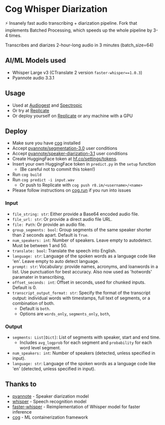 # Cog Whisper Diarization

⚡️ Insanely fast audio transcribing + diarization pipeline. Fork that implements Batched Processing, which speeds up the whole pipeline by 3-4 times.

Transcribes and diarizes 2-hour-long audio in 3 minutes (batch_size=64)


## AI/ML Models used

- Whisper Large v3 (CTranslate 2 version `faster-whisper==1.0.3`)
- Pyannote audio 3.3.1

## Usage

- Used at [Audiogest](https://audiogest.app) and [Spectropic](https://spectropic.ai)
- Or try at [Replicate](https://replicate.com/thomasmol/whisper-diarization)
- Or deploy yourself on [Replicate](https://replicate.com/) or any machine with a GPU 

## Deploy
- Make sure you have [cog](https://cog.run) installed
- Accept [pyannote/segmentation-3.0](https://hf.co/pyannote/segmentation-3.0) user conditions
- Accept [pyannote/speaker-diarization-3.1](https://hf.co/pyannote/speaker-diarization-3.1) user conditions
- Create HuggingFace token at [hf.co/settings/tokens](https://hf.co/settings/tokens).
- Insert your own HuggingFace token in `predict.py` in the `setup` function
  - (Be careful not to commit this token!)
- Run `cog build`
- Run `cog predict -i input.wav`
  - Or push to Replicate with `cog push r8.im/<username>/<name>`
- Please follow instructions on [cog.run](https://cog.run) if you run into issues

### Input

- `file_string: str`: Either provide a Base64 encoded audio file.
- `file_url: str`: Or provide a direct audio file URL.
- `file: Path`: Or provide an audio file.
- `group_segments: bool`: Group segments of the same speaker shorter than 2 seconds apart. Default is `True`.
- `num_speakers: int`: Number of speakers. Leave empty to autodetect. Must be between 1 and 50.
- `translate: bool`: Translate the speech into English.
- `language: str`: Language of the spoken words as a language code like 'en'. Leave empty to auto detect language.
- `prompt: str`: Vocabulary: provide names, acronyms, and loanwords in a list. Use punctuation for best accuracy. Also now used as 'hotwords' paramater in transcribing,
- `offset_seconds: int`: Offset in seconds, used for chunked inputs. Default is 0.
- `transcript_output_format: str`: Specify the format of the transcript output: individual words with timestamps, full text of segments, or a combination of both.
  - Default is `both`.
  - Options are `words_only`, `segments_only`, `both`,

### Output

- `segments: List[Dict]`: List of segments with speaker, start and end time.
  - Includes `avg_logprob` for each segment and `probability` for each word level segment.
- `num_speakers: int`: Number of speakers (detected, unless specified in input).
- `language: str`: Language of the spoken words as a language code like 'en' (detected, unless specified in input).

## Thanks to

- [pyannote](https://github.com/pyannote/pyannote-audio) - Speaker diarization model
- [whisper](https://github.com/openai/whisper) - Speech recognition model
- [faster-whisper](https://github.com/SYSTRAN/faster-whisper) - Reimplementation of Whisper model for faster inference
- [cog](https://github.com/replicate/cog) - ML containerization framework
